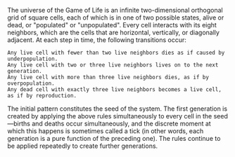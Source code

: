 The universe of the Game of Life is an infinite two-dimensional orthogonal grid of square cells, each of which is in one of two possible states, alive or dead, or "populated" or "unpopulated". Every cell interacts with its eight neighbors, which are the cells that are horizontal, vertically, or diagonally adjacent. At each step in time, the following transitions occur:

    Any live cell with fewer than two live neighbors dies as if caused by underpopulation.
    Any live cell with two or three live neighbors lives on to the next generation.
    Any live cell with more than three live neighbors dies, as if by overpopulation.
    Any dead cell with exactly three live neighbors becomes a live cell, as if by reproduction.

The initial pattern constitutes the seed of the system. The first generation is created by applying the above rules simultaneously to every cell in the seed—births and deaths occur simultaneously, and the discrete moment at which this happens is sometimes called a tick (in other words, each generation is a pure function of the preceding one). The rules continue to be applied repeatedly to create further generations.